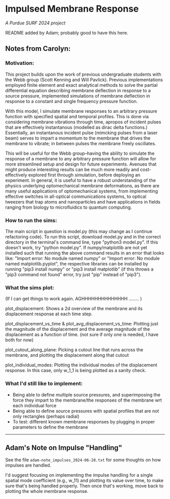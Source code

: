# Impulsed Membrane Response
*A Purdue SURF 2024 project*

README added by Adam; probably good to have this here. 

## Notes from Carolyn:

### Motivation:

This project builds upon the work of previous undergraduate students with the Webb group (Scott Kenning and Will Pavlick). Previous implementations employed finite element and exact analytical methods to solve the partial differential equation describing membrane deflection in response to a source pressure, implemented simulations of membrane deflection in response to a constant and single frequency pressure function. 

With this model, I simulate membrane responses to an arbitrary pressure function with specified spatial and temporal profiles. This is done via considering membrane vibrations through time, apropos of incident pulses that are effectively instantanous (modelled as dirac delta functions.) Essentially, an instantanous incident pulse (mimcking pulses from a laser beam) serves to impart a momentum to the membrane that drives the membrane to vibrate; in between pulses the membrane freely oscillates. 

 This will be useful for the Webb group–having the ability to simulate the response of a membrane to any arbitrary pressure function will allow for more streamlined setup and design for future experiments. Avenues that might produce interesting results can be much more readily and cost-effectively explored first through simulation, before deploying an experiment. In general, it is useful to have a robust understanding of the physics underlying optomechanical membrane deformations, as there are many useful applications of optomechanical systems, from implementing effective switches in all-optical communications systems, to optical tweezers that trap atoms and nanoparticles and have applications in fields ranging from biology to microfluidics to quantum computing.

### How to run the sims:
The main script in question is model.py (this may change as I continue refactoring code). To run this script, download model.py and in the correct directory in the terminal's command line, type "python3 model.py". If this doesn't work, try "python model.py".
If numpy/matplotlib are not yet installed such that running the above command results in an error that looks like: "Import error: No module named numpy" or "Import error: No module named matplotlib.pyplot", the respective libraries can be installed by running "pip3 install numpy" or "pip3 install matplotlib" (if this throws a "pip3 command not found" error, try just "pip" instead of "pip3").

### What the sims plot:
(If I can get things to work again. AGHHHHHHHHHHHHHH ........ )

plot_displacement: Shows a 2d overview of the membrane and its displacement response at each time step.

plot_displacement_vs_time & plot_avg_displacement_vs_time: Plotting just the magnitude of the displacement and the average magnitude of the displacement as a function of time. (not sure if only one is needed, I have both for now)

plot_cutout_along_plane: Picking a cutout line that runs across the membrane, and plotting the displacement along that cutout

plot_individual_modes: Plotting the individual modes of the displacement response. In this case, only w_1_1 is being plotted as a sanity check.

### What I'd still like to implement:

- Being able to define multiple source pressures, and superimposing the force they impart to the membrane/the responses of the membrane wrt each individual force
- Being able to define source pressures with spatial profiles that are not only rectangles (perhaps radial)
- To test: different known membrane responses by plugging in proper parameters to define the membrane

---

## Adam's Note on Impulse "Handling"

See the file `adam-note_impulses_2024-06-28.txt` for some thoughts on
how impulses are handled.

I'd suggest focusing on implementing the impulse handling for a
single spatial mode coefficient (e.g., w_11) and plotting its value
over time, to make sure that's being handled properly. Then once
that's working, move back to plotting the whole membrane response.


